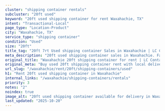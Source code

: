 ```yaml
---
cluster: "shipping container rentals"
subcluster: "20ft used"
keyword: "20ft used shipping container for rent Waxahachie, TX"
intent: "Transactional-Local"
page_type: "Location-Product"
city: "Waxahachie, TX"
service_type: "shipping container"
condition: "Used"
size: "20ft"
title_tag: "20ft 7rt Used shipping container Sales in Waxahachie | LC Container"
meta_description: "20ft used shipping container sales in Waxahachie. Fast delivery, competitive pricing. Serving shipping containers area. Quote ID: FS0. Call (214) 524-4168 for your free quote today."
original_title: "Waxahachie 20ft shipping container for rent | LC Container"
original_meta: "Buy used 20ft shipping container rent with local delivery in Waxahachie, TX. LC Container — local Since 2003. Request a fast quote today."
url_slug: "/waxahachie/rent/20ft/shipping-containers/used"
h1: "Rent 20ft used shipping container in Waxahachie"
internal_links: "/waxahachie/shipping-containers/rentals"
priority: 3
notes: "2"
noindex: true
image_alt: "20ft used shipping container available for delivery in Waxahachie"
last_updated: "2025-10-20"
---
```


<!-- TODO: Add unique city/inventory copy, images, and internal links here. -->
